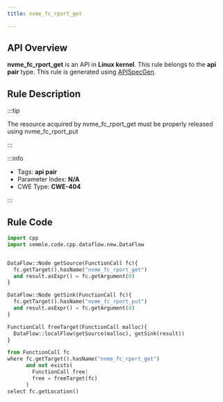 ```yaml
---
title: nvme_fc_rport_get

---
```



## API Overview
**nvme_fc_rport_get** is an API in **Linux kernel**. This rule belongs to the **api pair** type. This rule is generated using [APISpecGen](../../tools/APISpecGen).
## Rule Description

:::tip

The resource acquired by nvme_fc_rport_get must be properly released using nvme_fc_rport_put

:::

:::info

- Tags: **api pair**
- Parameter Index: **N/A**
- CWE Type: **CWE-404**

:::

## Rule Code
```python
import cpp
import semmle.code.cpp.dataflow.new.DataFlow


DataFlow::Node getSource(FunctionCall fc){
  fc.getTarget().hasName("nvme_fc_rport_get")
  and result.asExpr() = fc.getArgument(0)
}

DataFlow::Node getSink(FunctionCall fc){
  fc.getTarget().hasName("nvme_fc_rport_put")
  and result.asExpr() = fc.getArgument(0)
}

FunctionCall freeTarget(FunctionCall malloc){
  DataFlow::localFlow(getSource(malloc), getSink(result))
}

from FunctionCall fc
where fc.getTarget().hasName("nvme_fc_rport_get")
      and not exists(
        FunctionCall free| 
        free = freeTarget(fc)
      )
select fc.getLocation()

    
```